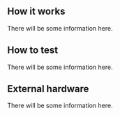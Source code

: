 <!---

This file is used to generate your project datasheet. Please fill in the information below and delete any unused
sections.

You can also include images in this folder and reference them in the markdown. Each image must be less than
512 kb in size, and the combined size of all images must be less than 1 MB.
-->

## How it works

There will be some information here. 

## How to test

There will be some information here. 

## External hardware

There will be some information here. 
